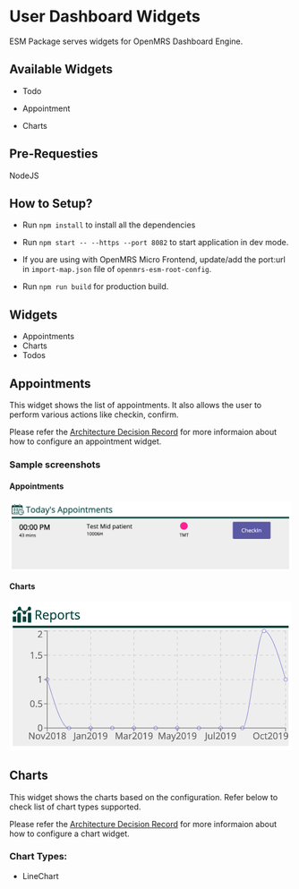 # User Dashboard Widgets

ESM Package serves widgets for OpenMRS Dashboard Engine.

## Available Widgets

- Todo

- Appointment

- Charts

## Pre-Requesties

NodeJS

## How to Setup?

- Run `npm install` to install all the dependencies

- Run `npm start -- --https --port 8082` to start application in dev mode.

- If you are using with OpenMRS Micro Frontend, update/add the port:url in `import-map.json` file of `openmrs-esm-root-config`.

- Run `npm run build` for production build.

## Widgets

- Appointments
- Charts
- Todos

## Appointments

This widget shows the list of appointments. It also allows the user to perform various actions like checkin, confirm.

Please refer the [Architecture Decision Record](docs/adr-03-appointment-configuration.md) for more informaion about how to configure an appointment widget.

### Sample screenshots

#### Appointments

![Appointments](./screenshots/appointment.png "Appointments")

#### Charts

![Charts](./screenshots/charts.png "Charts")

## Charts

This widget shows the charts based on the configuration. Refer below to check list of chart types supported.

Please refer the [Architecture Decision Record](docs/adr-04-charts-configuration.md) for more informaion about how to configure a chart widget.

### Chart Types:

- LineChart
